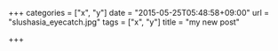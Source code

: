 +++
categories = ["x", "y"]
date = "2015-05-25T05:48:58+09:00"
url = "slushasia_eyecatch.jpg"
tags = ["x", "y"]
title = "my new post"

+++

